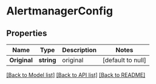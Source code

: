 # AlertmanagerConfig

## Properties
Name | Type | Description | Notes
------------ | ------------- | ------------- | -------------
**Original** | **string** | original | [default to null]

[[Back to Model list]](../README.md#documentation-for-models) [[Back to API list]](../README.md#documentation-for-api-endpoints) [[Back to README]](../README.md)


